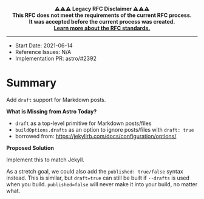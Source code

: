 <!-- LEGACY RFC -->
<p align="center"><strong>⚠️⚠️⚠️ Legacy RFC Disclaimer ⚠️⚠️⚠️
<br />This RFC does not meet the requirements of the current RFC process.
<br />It was accepted before the current process was created.
<br /><a href="https://github.com/withastro/roadmap#readme">Learn more about the RFC standards.</a>
</strong></p>
<!-- LEGACY RFC -->

---

- Start Date: 2021-06-14
- Reference Issues: N/A
- Implementation PR: astro/#2392

# Summary

Add `draft` support for Markdown posts.

**What is Missing from Astro Today?**

- `draft` as a top-level primitive for Markdown posts/files
- `buildOptions.drafts` as an option to ignore posts/files with `draft: true`
- borrowed from: https://jekyllrb.com/docs/configuration/options/

**Proposed Solution**

Implement this to match Jekyll.

As a stretch goal, we could also add the `published: true/false` syntax instead. This is similar, but `draft=true` can still be built if `--drafts` is used when you build. `published=false` will never make it into your build, no matter what.
